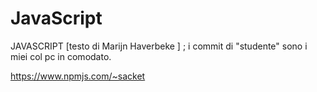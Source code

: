 # JavaScript
JAVASCRIPT [testo di Marijn Haverbeke ] ; i commit di "studente" sono i miei col pc in comodato.

https://www.npmjs.com/~sacket 
